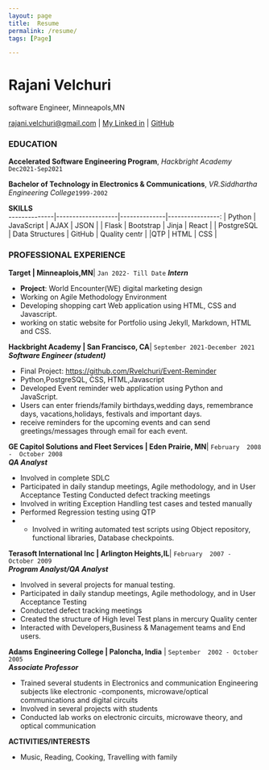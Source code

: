 ```yaml
---
layout: page
title:  Resume
permalink: /resume/
tags: [Page]

---
```


# Rajani Velchuri 
software Engineer, Minneapols,MN
<div id = "webaddress">
<a href= "rajani.velchuri@gmail.com">rajani.velchuri@gmail.com</a>
| <a href= "www.linkedin.com/in/rajani-velchuri-35971614">My Linked in</a>
| <a href ="https://github.com/Rvelchuri">GitHub</a>
</div>

### EDUCATION

                                        
**Accelerated Software Engineering Program**, *Hackbright Academy* `Dec2021-Sep2021` 


**Bachelor of Technology in Electronics & Communications**, *VR.Siddhartha Engineering College*`1999-2002`

**SKILLS**   
--------------|-------------------|--------------|----------------:
| Python      | JavaScript        | AJAX         | JSON           |
| Flask       | Bootstrap         |  Jinja       | React          |
| PostgreSQL  | Data Structures   |  GitHub      | Quality centr  |
|QTP          |  HTML             |  CSS         |

### PROFESSIONAL EXPERIENCE
**Target | Minneaplois,MN**| `Jan 2022- Till Date`
__*Intern*__
- **Project**: World Encounter(WE) digital marketing design
- Working on Agile Methodology Environment 
- Developing shopping cart Web application using HTML, CSS and Javascript.
- working on static website for Portfolio using Jekyll, Markdown, HTML and CSS.

                                                 
**Hackbright Academy | San Francisco, CA**|                       `September 2021-December 2021`               	      
__*Software Engineer (student)*__
- Final Project: https://github.com/Rvelchuri/Event-Reminder
- Python,PostgreSQL, CSS, HTML,Javascript
- Developed  Event reminder web application using Python and JavaScript. 
- Users can enter  friends/family birthdays,wedding days, remembrance days, vacations,holidays, festivals and important days.
-  receive reminders for the upcoming events and  can send greetings/messages through email for each event.


**GE Capitol Solutions and Fleet Services | Eden Prairie, MN**|   `February  2008 -  October 2008 ` 	       
***QA Analyst***
- Involved in complete SDLC
- Participated in daily standup meetings, Agile methodology, and in User Acceptance Testing
Conducted defect tracking meetings
- Involved in writing Exception Handling test cases and tested manually
- Performed Regression testing using QTP
- - Involved in writing automated test scripts using Object repository, functional libraries, 
Database checkpoints.

**Terasoft International Inc | Arlington Heights,IL**|	    `February  2007 -  October 2009`                        
***Program Analyst/QA Analyst***
- Involved in several projects for manual testing.
- Participated in daily standup meetings, Agile methodology, and in User Acceptance Testing
- Conducted defect tracking meetings
- Created the structure of High level Test plans in mercury Quality center
- Interacted with Developers,Business & Management teams and End users.



**Adams Engineering College | Paloncha, India**	|      `September  2002 - October 2005`                            
**_Associate Professor_**
- Trained several students in Electronics and communication Engineering subjects like electronic -components, microwave/optical communications and digital circuits
- Involved in several projects with students
- Conducted lab works on electronic circuits, microwave theory, and optical communication

**ACTIVITIES/INTERESTS**
- Music, Reading, Cooking, Travelling with family

